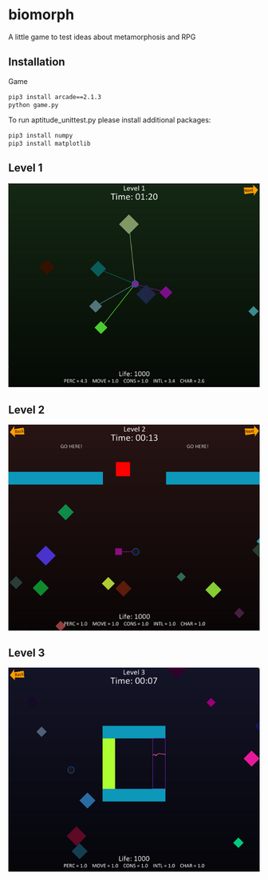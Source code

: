 # biomorph
A little game to test ideas about metamorphosis and RPG

## Installation
Game
```
pip3 install arcade==2.1.3
python game.py
```

To run aptitude_unittest.py please install additional packages:
```
pip3 install numpy
pip3 install matplotlib
```

## Level 1
![](images/biomorph_level1.PNG)

## Level 2
![](images/biomorph_level2.PNG)

## Level 3
![](images/biomorph_level3.PNG)
